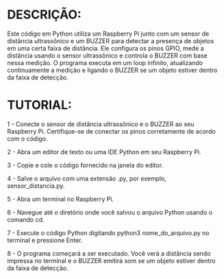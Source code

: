 # DESCRIÇÃO:

Este código em Python utiliza um Raspberry Pi junto com um sensor de distância ultrassônico e um BUZZER para detectar a presença de objetos em uma certa faixa de distância. 
Ele configura os pinos GPIO, mede a distância usando o sensor ultrassônico e controla o BUZZER com base nessa medição. 
O programa executa em um loop infinito, atualizando continuamente a medição e ligando o BUZZER se um objeto estiver dentro da faixa de detecção.

# TUTORIAL:

1 - Conecte o sensor de distância ultrassônico e o BUZZER ao seu Raspberry Pi. Certifique-se de conectar os pinos corretamente de acordo com o código.

2 - Abra um editor de texto ou uma IDE Python em seu Raspberry Pi.

3 - Copie e cole o código fornecido na janela do editor.

4 - Salve o arquivo com uma extensão .py, por exemplo, sensor_distancia.py.

5 - Abra um terminal no Raspberry Pi.

6 - Navegue até o diretório onde você salvou o arquivo Python usando o comando cd.

7 - Execute o código Python digitando python3 nome_do_arquivo.py no terminal e pressione Enter.

8 - O programa começará a ser executado. Você verá a distância sendo impressa no terminal e o BUZZER emitirá som se um objeto estiver dentro da faixa de detecção.
